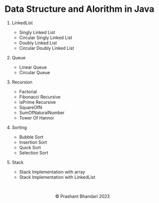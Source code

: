 # Data Structure and Alorithm in Java

1. LinkedList
   - Singly Linked List
   - Circular Singly Linked List
   - Doubly Linked List
   - Circular Doubly Linked List
2. Queue
   - Linear Queue
   - Circular Queue
3. Recursion
   - Factorial
   - Fibonacci Recursive
   - isPrime Recursive
   - SquareOfN
   - SumOfNaturalNumber
   - Tower Of Hannoi
4. Sorting
   - Bubble Sort
   - Insertion Sort
   - Quick Sort
   - Selection Sort
  
5. Stack
   - Stack Implementation with array
   - Stack Implementation with LinkedList

<br>

<footer>
<p align="center">
&copy; Prashant Bhandari 2023
</p>
</footer>
   